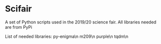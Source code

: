 # Scifair
A set of Python scripts used in the 2019/20 science fair.
All libraries needed are from PyPi

List of needed libraries:
py-enigma\n
m209\n
purple\n
tqdm\n
